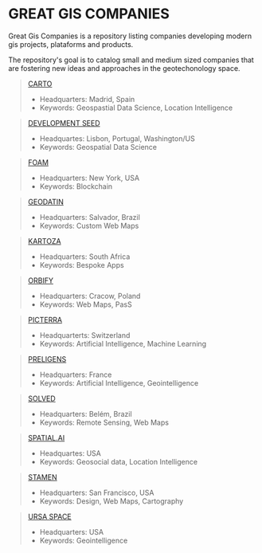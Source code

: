 # GREAT GIS COMPANIES 

Great Gis Companies is a repository listing companies developing modern gis projects, plataforms and products.

The repository's goal is to catalog small and medium sized companies that are fostering new ideas and approaches in the geotechonology space.

> [CARTO](https://carto.com/)
> - Headquarters: Madrid, Spain
> - Keywords: Geospastial Data Science, Location Intelligence

> [DEVELOPMENT SEED](https://developmentseed.org)
> - Headquartes: Lisbon, Portugal, Washington/US
> - Keywords: Geospatial Data Science

> [FOAM](https://foam.space/)
> - Headquarters: New York, USA
> - Keywords: Blockchain

> [GEODATIN](https://geodatin.com/)
> - Headquarters: Salvador, Brazil
> - Keywords: Custom Web Maps 

> [KARTOZA](https://kartoza.com/)
> - Headquarters: South Africa
> - Keywords: Bespoke Apps

> [ORBIFY](https://orbify.com/)
> - Headquarters: Cracow, Poland
> - Keywords: Web Maps, PasS

> [PICTERRA](https://picterra.ch)
> - Headquarterts: Switzerland
> - Keywords: Artificial Intelligence, Machine Learning

> [PRELIGENS](https://preligens.com)
> - Headquarters: France
> - Keywords: Artificial Intelligence, Geointelligence

> [SOLVED](https://solved.eco.br/)
> - Headquarters: Belém, Brazil
> - Keywords: Remote Sensing, Web Maps

> [SPATIAL.AI](https://spatial.ai)
> - Headquartes: USA
> - Keywords: Geosocial data, Location Intelligence

> [STAMEN](https://stamen.com/)
> - Headquarters: San Francisco, USA
> - Keywords: Design, Web Maps, Cartography

> [URSA SPACE](https://ursaspace.com/)
> - Headquarters: USA
> - Keywords: Geointelligence